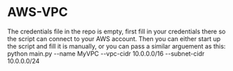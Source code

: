 # AWS-VPC
The credentials file in the repo is empty, first fill in your credentials there so the script can connect to your AWS account.
Then you can either start up the script and fill it is manually, or you can pass a similar arguement as this: python main.py --name MyVPC --vpc-cidr 10.0.0.0/16 --subnet-cidr 10.0.0.0/24
